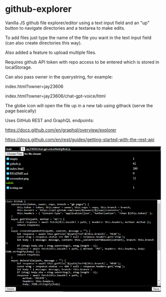 # github-explorer

Vanilla JS github file explorer/editor using a text input field and an "up" button to navigate directories and a textarea to make edits.

To add files just type the name of the file you want in the text input field (can also create directories this way).

Also added a feature to upload multiple files.

Requires github API token with repo access to be entered which is stored in localStorage.

Can also pass owner in the querystring, for example: 

index.html?owner=jay23606

index.html?owner=jay23606/chat-gpt-voice/html

The globe icon will open the file up in a new tab using githack (serve the page basically)

Uses GitHub REST and GraphQL endpoints:

https://docs.github.com/en/graphql/overview/explorer

https://docs.github.com/en/rest/guides/getting-started-with-the-rest-api

![screenshot](screenshot.png)
